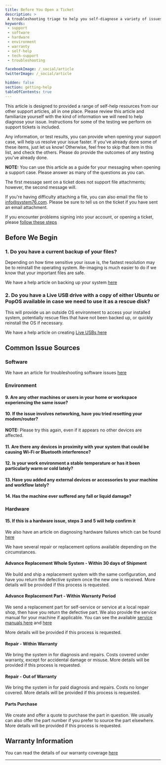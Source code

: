 ```yaml
---
title: Before You Open a Ticket
description: >
 A troubleshooting triage to help you self-diagnose a variety of issues.
keywords:
 - support
 - software
 - hardware
 - environment
 - warranty
 - self-help
 - tech-support
 - troubleshooting

facebookImage: /_social/article
twitterImage: /_social/article

hidden: false
section: getting-help
tableOfContents: true
---
```


This article is designed to provided a range of self-help resources from our other support articles, all in one place. Please review this article and familiarize yourself with the kind of information we will need to help diagnose your issue. Instructions for some of the testing we perform on support tickets is included.

Any information, or test results, you can provide when opening your support case, will help us resolve your issue faster.
If you’ve already done some of these items, just let us know! Otherwise, feel free to skip that item in this list, and check the others. Please do provide the outcomes of any testing you've already done.

**NOTE:** You can use this article as a guide for your messaging when opening a support case. Please answer as many of the questions as you can.

The first message sent on a ticket does not support file attachments; however, the second message will.

If you're having difficulty attaching a file, you can also email the file to info@system76.com. Please be sure to tell us on the ticket if you have sent an email attachment.

If you encounter problems signing into your account, or opening a ticket, please [follow these steps](/articles/clear-cache-and-cookies)

## Before We Begin

### 1. Do you have a current backup of your files?

Depending on how time sensitive your issue is, the fastest resolution may be to reinstall the operating system. Re-imaging is much easier to do if we know that your important files are safe.

We have a help article on backing up your system [here](/articles/backup-files)

### 2. Do you have a Live USB drive with a copy of either Ubuntu or PopOS available in case we need to use it as a rescue disk?

This will provide us an outside OS environment to access your installed system, potentially rescue files that have not been backed up, or quickly reinstall the OS if necessary.

We have a help article on creating [Live USBs here](/articles/live-disk)

## Common Issue Sources

### Software

We have an article for troubleshooting software issues [here](/articles/software-triage)

### Environment

#### 9. Are any other machines or users in your home or workspace experiencing the same issue?

#### 10. If the issue involves networking, have you tried resetting your modem/router?

 **NOTE:** Please try this again, even if it appears no other devices are affected.

#### 11. Are there any devices in proximity with your system that could be causing Wi-Fi or Bluetooth interference?

#### 12. Is your work environment a stable temperature or has it been particularly warm or cold lately?

#### 13. Have you added any external devices or accessories to your machine and workflow lately?

#### 14. Has the machine ever suffered any fall or liquid damage?

### Hardware

#### 15. If this is a hardware issue, steps 3 and 5 will help confirm it

We also have an article on diagnosing hardware failures which can be found [here](/articles/hardware-failure)

We have several repair or replacement options available depending on the circumstances.

#### Advance Replacement Whole System - Within 30 days of Shipment

We build and ship a replacement system with the same configuration, and have you return the defective system once the new one is received. More details will be provided if this process is requested.

#### Advance Replacement Part - Within Warranty Period

We send a replacement part for self-service or service at a local repair shop, then have you return the defective part. We also provide the service manual for your machine if applicable. You can see the available [service manuals here](/articles/guides) and [here](https://tech-docs.system76.com/)

More details will be provided if this process is requested.

#### Repair - Within Warranty

We bring the system in for diagnosis and repairs. Costs covered under warranty, except for accidental damage or misuse.
More details will be provided if this process is requested.

#### Repair - Out of Warranty

We bring the system in for paid diagnosis and repairs. Costs no longer covered.
More details will be provided if this process is requested.

#### Parts Purchase

We create and offer a quote to purchase the part in question. We usually can also offer the part number if you prefer to source the part elsewhere.
More details will be provided if this process is requested.

## Warranty Information

You can read the details of our warranty coverage [here](https://system76.com/warranty)

---

<!--
- Document Version: 1.2.0
- Date: (5-21-2021)
- Author: Nathaniel Warburton
- Contributing Editor(s): Aaron Honeycutt
-->
